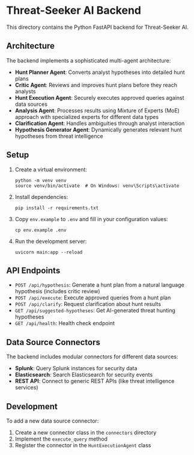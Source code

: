 # Threat-Seeker AI Backend

This directory contains the Python FastAPI backend for Threat-Seeker AI.

## Architecture

The backend implements a sophisticated multi-agent architecture:

- **Hunt Planner Agent**: Converts analyst hypotheses into detailed hunt plans
- **Critic Agent**: Reviews and improves hunt plans before they reach analysts
- **Hunt Execution Agent**: Securely executes approved queries against data sources
- **Analysis Agent**: Processes results using Mixture of Experts (MoE) approach with specialized experts for different data types
- **Clarification Agent**: Handles ambiguities through analyst interaction
- **Hypothesis Generator Agent**: Dynamically generates relevant hunt hypotheses from threat intelligence

## Setup

1. Create a virtual environment:
   ```
   python -m venv venv
   source venv/bin/activate  # On Windows: venv\Scripts\activate
   ```

2. Install dependencies:
   ```
   pip install -r requirements.txt
   ```

3. Copy `env.example` to `.env` and fill in your configuration values:
   ```
   cp env.example .env
   ```

4. Run the development server:
   ```
   uvicorn main:app --reload
   ```

## API Endpoints

- `POST /api/hypothesis`: Generate a hunt plan from a natural language hypothesis (includes critic review)
- `POST /api/execute`: Execute approved queries from a hunt plan
- `POST /api/clarify`: Request clarification about hunt results
- `GET /api/suggested-hypotheses`: Get AI-generated threat hunting hypotheses
- `GET /api/health`: Health check endpoint

## Data Source Connectors

The backend includes modular connectors for different data sources:

- **Splunk**: Query Splunk instances for security data
- **Elasticsearch**: Search Elasticsearch for security events
- **REST API**: Connect to generic REST APIs (like threat intelligence services)

## Development

To add a new data source connector:

1. Create a new connector class in the `connectors` directory
2. Implement the `execute_query` method
3. Register the connector in the `HuntExecutionAgent` class

